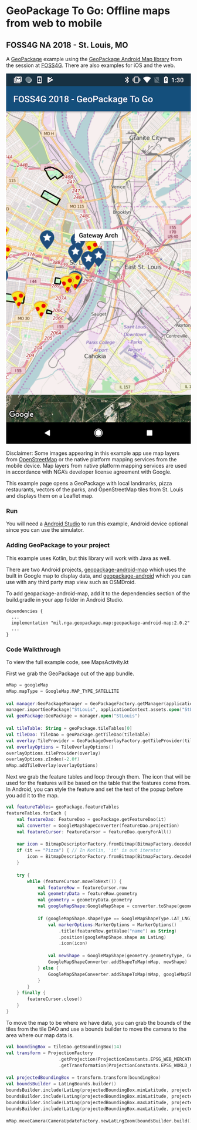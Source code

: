 # GeoPackage To Go: Offline maps from web to mobile
## FOSS4G NA 2018 - St. Louis, MO

A [GeoPackage](https://www.geopackage.org/) example using the [GeoPackage Android Map library](https://github.com/ngageoint/geopackage-android-map) from the session at [FOSS4G](https://2018.foss4g-na.org/session/geopackage-go-offline-maps-web-mobile). There are also examples for iOS and the web.

![iOS GeoPackage Example Screenshot](Pixel2.png)

Disclaimer: Some images appearing in this example app use map layers from [OpenStreetMap](https://www.openstreetmap.org/) or the native platform mapping services from the mobile device. Map layers from native platform mapping services are used in accordance with NGA’s developer license agreement with Google.

This example page opens a GeoPackage with local landmarks, pizza restaurants, vectors of the parks, and OpenStreetMap tiles from St. Louis and displays them on a Leaflet map.

### Run

You will need a [Android Studio](https://developer.android.com/studio/) to run this example, Android device optional since you can use the simulator.


### Adding GeoPackage to your project

This example uses Kotlin, but this library will work with Java as well.

There are two Android projects, [geopackage-android-map](https://github.com/ngageoint/geopackage-android-map) which uses the built in Google map to display data, and [geopackage-android](https://github.com/ngageoint/geopackage-android) which you can use with any third party map view such as OSMDroid.

To add geopackage-android-map, add it to the dependencies section of the build.gradle in your app folder in Android Studio.

```
dependencies {
  ...
  implementation "mil.nga.geopackage.map:geopackage-android-map:2.0.2"
  ...
}
```



### Code Walkthrough

To view the full example code, see MapsActivity.kt

First we grab the GeoPackage out of the app bundle.

```kotlin
mMap = googleMap
mMap.mapType = GoogleMap.MAP_TYPE_SATELLITE

val manager:GeoPackageManager = GeoPackageFactory.getManager(applicationContext)
manager.importGeoPackage("StLouis", applicationContext.assets.open("StLouis.gpkg"), true)
val geoPackage:GeoPackage = manager.open("StLouis")

val tileTable: String = geoPackage.tileTables[0]
val tileDao: TileDao = geoPackage.getTileDao(tileTable)
val overlay:TileProvider = GeoPackageOverlayFactory.getTileProvider(tileDao)
val overlayOptions = TileOverlayOptions()
overlayOptions.tileProvider(overlay)
overlayOptions.zIndex(-2.0f)
mMap.addTileOverlay(overlayOptions)

```

Next we grab the feature tables and loop through them. The icon that will be used for the features will be based on the table that the features come from. In Android, you can style the feature and set the text of the popup before you add it to the map.

```kotlin
val featureTables= geoPackage.featureTables
featureTables.forEach {
    val featureDao: FeatureDao = geoPackage.getFeatureDao(it)
    val converter = GoogleMapShapeConverter(featureDao.projection)
    val featureCursor: FeatureCursor = featureDao.queryForAll()

    var icon = BitmapDescriptorFactory.fromBitmap(BitmapFactory.decodeResource(applicationContext.resources, R.drawable.poi))
    if (it == "Pizza") { // In Kotlin, 'it' is out iterator
        icon = BitmapDescriptorFactory.fromBitmap(BitmapFactory.decodeResource(applicationContext.resources, R.drawable.pizza))
    }

    try {
        while (featureCursor.moveToNext()) {
            val featureRow = featureCursor.row
            val geometryData = featureRow.geometry
            val geometry = geometryData.geometry
            val googleMapShape:GoogleMapShape = converter.toShape(geometry)

            if (googleMapShape.shapeType == GoogleMapShapeType.LAT_LNG) {
                val markerOptions:MarkerOptions = MarkerOptions()
                    .title(featureRow.getValue("name") as String)
                    .position(googleMapShape.shape as LatLng)
                    .icon(icon)

                val newShape = GoogleMapShape(geometry.geometryType, GoogleMapShapeType.MARKER_OPTIONS, markerOptions)
                GoogleMapShapeConverter.addShapeToMap(mMap, newShape)
            } else {
                GoogleMapShapeConverter.addShapeToMap(mMap, googleMapShape)
            }
        }
    } finally {
        featureCursor.close()
    }
}

```

To move the map to be where we have data, you can grab the bounds of the tiles from the tile DAO and use a bounds builder to move the camera to the area where our map data is.

```kotlin
val boundingBox = tileDao.getBoundingBox(14)
val transform = ProjectionFactory
                    .getProjection(ProjectionConstants.EPSG_WEB_MERCATOR.toLong())
                    .getTransformation(ProjectionConstants.EPSG_WORLD_GEODETIC_SYSTEM.toLong())

val projectedBoundingBox = transform.transform(boundingBox)
val boundsBuilder = LatLngBounds.builder()
boundsBuilder.include(LatLng(projectedBoundingBox.minLatitude, projectedBoundingBox.minLongitude))
boundsBuilder.include(LatLng(projectedBoundingBox.minLatitude, projectedBoundingBox.maxLongitude))
boundsBuilder.include(LatLng(projectedBoundingBox.maxLatitude, projectedBoundingBox.minLongitude))
boundsBuilder.include(LatLng(projectedBoundingBox.maxLatitude, projectedBoundingBox.maxLongitude))

mMap.moveCamera(CameraUpdateFactory.newLatLngZoom(boundsBuilder.build().center, 12.0f))
```

